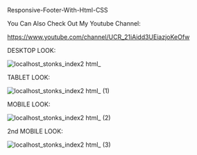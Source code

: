 Responsive-Footer-With-Html-CSS

You Can Also Check Out My Youtube Channel:

https://www.youtube.com/channel/UCR_21iAidd3UEiazjoKeOfw

DESKTOP LOOK:

![localhost_stonks_index2 html_](https://user-images.githubusercontent.com/97381867/152749525-5da2c492-b0ee-4997-b385-2db3d7697ec0.png)

TABLET LOOK:

![localhost_stonks_index2 html_ (1)](https://user-images.githubusercontent.com/97381867/152749743-a5df4962-e554-472a-a9a3-2b944040c205.png)

MOBILE LOOK:

![localhost_stonks_index2 html_ (2)](https://user-images.githubusercontent.com/97381867/152749970-d4036fb9-12ca-484a-adf3-b69aee65f002.png)

2nd MOBILE LOOK:

![localhost_stonks_index2 html_ (3)](https://user-images.githubusercontent.com/97381867/152750048-584b9b5a-e1cb-4cef-8b05-32b8525be96b.png)
